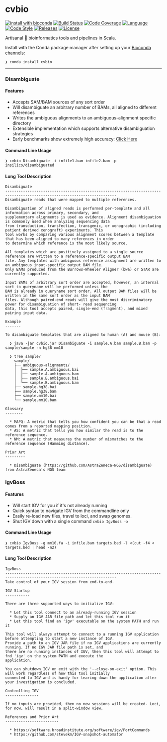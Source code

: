 # cvbio

[![install with bioconda][bioconda-badge]][bioconda-link]
[![Build Status][travis-badge]][travis-link]
[![Code Coverage][codecov-badge]][codecov-link]
[![Language][scala-badge]][scala-link]
[![Code Style][scalafmt-badge]][scalafmt-link]
[![Releases][releases-badge]][releases-link]
[![License][license-badge]][license-link]


[bioconda-badge]: https://img.shields.io/badge/install%20with-bioconda-brightgreen.svg
[bioconda-link]:  http://bioconda.github.io/recipes/cvbio/README.html
[codecov-badge]:  https://codecov.io/gh/clintval/cvbio/branch/master/graph/badge.svg
[codecov-link]:   https://codecov.io/gh/clintval/cvbio
[license-badge]:  https://img.shields.io/badge/license-MIT-blue.svg
[license-link]:   https://github.com/clintval/cvbio/blob/master/LICENSE
[releases-badge]: https://img.shields.io/badge/cvbio_Releases-555555.svg
[releases-link]:  https://github.com/clintval/cvbio/releases
[scala-badge]:    https://img.shields.io/badge/language-scala-c22d40.svg
[scala-link]:     https://www.scala-lang.org/
[scalafmt-badge]: https://img.shields.io/badge/code_style-scalafmt-c22d40.svg
[scalafmt-link]:  https://scalameta.org/scalafmt/
[travis-badge]:   https://travis-ci.org/clintval/cvbio.svg?branch=master
[travis-link]:    https://travis-ci.org/clintval/cvbio

Artisanal 🤣 bioinformatics tools and pipelines in Scala.

Install with the Conda package manager after setting up your [Bioconda channels](https://bioconda.github.io/user/install.html#set-up-channels):

```text
❯ conda install cvbio
```

---

### Disambiguate

#### Features

- Accepts SAM/BAM sources of any sort order
- Will disambiguate an arbitrary number of BAMs, all aligned to different references
- Writes the ambiguous alignments to an ambiguous-alignment specific directory
- Extensible implementation which supports alternative disambiguation strategies
- Early benchmarks show extremely high accuracy: [Click Here](https://github.com/clintval/cvbio/blob/master/docs/benchmarks/disambiguate.md)

#### Command Line Usage

```console
❯ cvbio Disambiguate -i infile1.bam infile2.bam -p insilico/disambiguated
```

#### Long Tool Description

```text
Disambiguate
------------------------------------------------------------------------------------------------------------------------
Disambiguate reads that were mapped to multiple references.

Disambiguation of aligned reads is performed per-template and all information across primary, secondary, and
supplementary alignments is used as evidence. Alignment disambiguation is commonly used when analyzing sequencing data
from transduction, transfection, transgenic, or xenographic (including patient derived xenograft) experiments. This
tool works by comparing various alignment scores between a template that has been aligned to many references in order
to determine which reference is the most likely source.

All templates which are positively assigned to a single source reference are written to a reference-specific output BAM
file. Any templates with ambiguous reference assignment are written to an ambiguous input-specific output BAM file.
Only BAMs produced from the Burrows-Wheeler Aligner (bwa) or STAR are currently supported.

Input BAMs of arbitrary sort order are accepted, however, an internal sort to queryname will be performed unless the
BAM is already in queryname sort order. All output BAM files will be written in the same sort order as the input BAM
files. Although paired-end reads will give the most discriminatory power for disambiguation of short- read sequencing
data, this tool accepts paired, single-end (fragment), and mixed pairing input data.

Example
-------

To disambiguate templates that are aligned to human (A) and mouse (B):

  ❯ java -jar cvbio.jar Disambiguate -i sample.A.bam sample.B.bam -p sample/sample -n hg38 mm10

  ❯ tree sample/
    sample/
    ├── ambiguous-alignments/
    │  ├── sample.A.ambiguous.bai
    │  ├── sample.A.ambiguous.bam
    │  ├── sample.B.ambiguous.bai
    │  └── sample.B.ambiguous.bam
    ├── sample.hg38.bai
    ├── sample.hg38.bam
    ├── sample.mm10.bai
    └── sample.mm10.bam

Glossary
--------

  * MAPQ: A metric that tells you how confident you can be that a read comes from a reported mapping position.
  * AS: A metric that tells you how similar the read is to the reference sequence.
  * NM: A metric that measures the number of mismatches to the reference sequence (Hamming distance).

Prior Art
---------

  * Disambiguate (https://github.com/AstraZeneca-NGS/disambiguate) from AstraZeneca's NGS team
```

### IgvBoss

#### Features

- Will start IGV for you if it's not already running
- Quick syntax to navigate IGV from the commandline only
- Easily re-load new files, travel to loci, and swap genomes.
- Shut IGV down with a single command `cvbio IgvBoss -x`

#### Command Line Usage

```console
❯ cvbio IgvBoss -g mm10.fa -i infile.bam targets.bed -l <(cut -f4 < targets.bed | head -n2)
```

#### Long Tool Description

```text
IgvBoss
------------------------------------------------------------------------------------------------------------------------
Take control of your IGV session from end-to-end.

IGV Startup
-----------

There are three supported ways to initialize IGV:

  * Let this tool connect to an already-running IGV session
  * Supply an IGV JAR file path and let this tool run it
  * Let this tool find an 'igv' executable on the system PATH and run it

This tool will always attempt to connect to a running IGV application before attempting to start a new instance of IGV.
Provide a path to an IGV JAR file if no IGV applications are currently running. If no IGV JAR file path is set, and
there are no running instances of IGV, then this tool will attempt to fnd 'igv' on the system PATH and execute the
application.

You can shutdown IGV on exit with the '--close-on-exit' option. This will work regardless of how this tool initially
connected to IGV and is handy for tearing down the application after your investigation is concluded.

Controlling IGV
---------------

If no inputs are provided, then no new sessions will be created. Loci, for now, will result in a split-window view.

References and Prior Art
------------------------

  * https://software.broadinstitute.org/software/igv/PortCommands
  * https://github.com/stevekm/IGV-snapshot-automator
```
